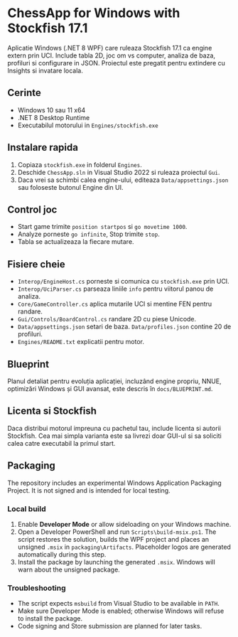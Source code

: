 # ChessApp for Windows with Stockfish 17.1

Aplicatie Windows (.NET 8 WPF) care ruleaza Stockfish 17.1 ca engine extern prin UCI. Include tabla 2D, joc om vs computer, analiza de baza, profiluri si configurare in JSON. Proiectul este pregatit pentru extindere cu Insights si invatare locala.

## Cerinte
- Windows 10 sau 11 x64
- .NET 8 Desktop Runtime
- Executabilul motorului in `Engines/stockfish.exe`

## Instalare rapida
1. Copiaza `stockfish.exe` in folderul `Engines`.
2. Deschide `ChessApp.sln` in Visual Studio 2022 si ruleaza proiectul `Gui`.
3. Daca vrei sa schimbi calea engine-ului, editeaza `Data/appsettings.json` sau foloseste butonul Engine din UI.

## Control joc
- Start game trimite `position startpos` si `go movetime 1000`.
- Analyze porneste `go infinite`, Stop trimite `stop`.
- Tabla se actualizeaza la fiecare mutare.

## Fisiere cheie
- `Interop/EngineHost.cs` porneste si comunica cu `stockfish.exe` prin UCI.
- `Interop/UciParser.cs` parseaza liniile `info` pentru viitorul panou de analiza.
- `Core/GameController.cs` aplica mutarile UCI si mentine FEN pentru randare.
- `Gui/Controls/BoardControl.cs` randare 2D cu piese Unicode.
- `Data/appsettings.json` setari de baza. `Data/profiles.json` contine 20 de profiluri.
- `Engines/README.txt` explicatii pentru motor.

## Blueprint
Planul detaliat pentru evoluția aplicației, incluzând engine propriu, NNUE, optimizări Windows și GUI avansat, este descris în `docs/BLUEPRINT.md`.

## Licenta si Stockfish
Daca distribui motorul impreuna cu pachetul tau, include licenta si autorii Stockfish. Cea mai simpla varianta este sa livrezi doar GUI-ul si sa soliciti calea catre executabil la primul start.

## Packaging
The repository includes an experimental Windows Application Packaging Project.
It is not signed and is intended for local testing.

### Local build
1. Enable **Developer Mode** or allow sideloading on your Windows machine.
2. Open a Developer PowerShell and run `Scripts\build-msix.ps1`.
   The script restores the solution, builds the WPF project and places an unsigned `.msix` in `packaging\Artifacts`.
   Placeholder logos are generated automatically during this step.
3. Install the package by launching the generated `.msix`. Windows will warn about the unsigned package.

### Troubleshooting
- The script expects `msbuild` from Visual Studio to be available in `PATH`.
- Make sure Developer Mode is enabled; otherwise Windows will refuse to install the package.
- Code signing and Store submission are planned for later tasks.
